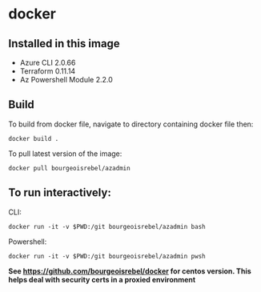 # docker

## Installed in this image

- Azure CLI 2.0.66
- Terraform 0.11.14
- Az Powershell Module 2.2.0

## Build
To build from docker file, navigate to directory containing docker file then:

``` docker build . ```

To pull latest version of the image:

``` docker pull bourgeoisrebel/azadmin ```

## To run interactively:

CLI:

``` docker run -it -v $PWD:/git bourgeoisrebel/azadmin bash ```

Powershell: 

``` docker run -it -v $PWD:/git bourgeoisrebel/azadmin pwsh ```

**See https://github.com/bourgeoisrebel/docker for centos version. This helps deal with security certs in a proxied environment**